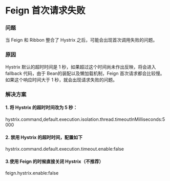 # Feign 首次请求失败

### 问题

当 Feign 和 Ribbon 整合了 Hystrix 之后，可能会出现首次调用失败的问题。

### 原因

Hystrix 默认的超时时间是 1 秒，如果超过这个时间尚未作出反映，将会进入 fallback 代码，由于 Bean的装配以及懒加载机制，Feign 首次请求都会比较慢。如果这个响应时间大于 1 秒，就会出现请求失败的问题。

### 解决方案

#### 1. 将 Hystrix 的超时时间改为 5 秒：

hystrix.command,default.execution.isolation.thread.timeoutInMilliseconds:5000

#### 2. 禁用 Hystrix 的超时时间，配置如下

hystrix.command.default.execution.timeout.enable:false

#### 3.使用 Feign 的时候直接关闭 Hystrix（不推荐）

feign.hystrix.enable:false

